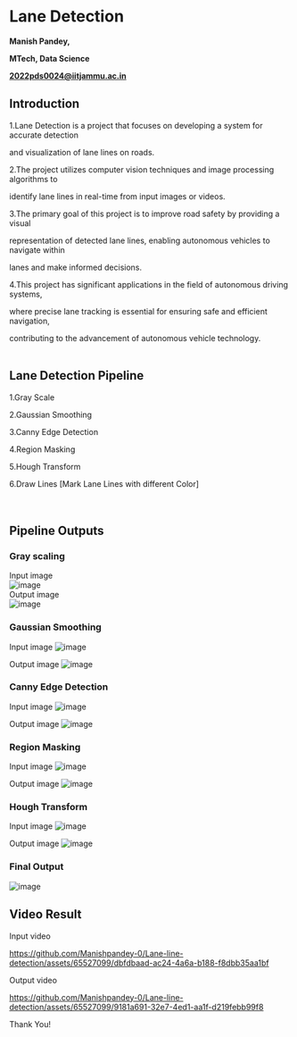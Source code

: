 ﻿<a name="br1"></a> 

# Lane Detection

**Manish Pandey,**

**MTech, Data Science**

**2022pds0024@iitjammu.ac.in**



<a name="br2"></a> 

## Introduction

1\.Lane Detection is a project that focuses on developing a system for accurate detection

and visualization of lane lines on roads.

2\.The project utilizes computer vision techniques and image processing algorithms to

identify lane lines in real-time from input images or videos.

3\.The primary goal of this project is to improve road safety by providing a visual

representation of detected lane lines, enabling autonomous vehicles to navigate within

lanes and make informed decisions.

4\.This project has significant applications in the field of autonomous driving systems,

where precise lane tracking is essential for ensuring safe and efficient navigation,

contributing to the advancement of autonomous vehicle technology.
<br />
<br />

<a name="br4"></a> 

## Lane Detection Pipeline

1\.Gray Scale

2\.Gaussian Smoothing

3\.Canny Edge Detection

4\.Region Masking

5\.Hough Transform

6\.Draw Lines [Mark Lane Lines with different Color]
<br />
<br />
<br />
<a name="br18"></a> 

## Pipeline Outputs

### Gray scaling
Input image <br />
![image](https://github.com/Manishpandey-0/Lane-line-detection/assets/65527099/c5a438bd-a3bb-48df-8fcf-5e531766f436) <br />
Output image <br />
![image](https://github.com/Manishpandey-0/Lane-line-detection/assets/65527099/6a78c16b-3054-408c-9214-23b8d7b6c6f5)



<a name="br19"></a> 

### Gaussian Smoothing
Input image
![image](https://github.com/Manishpandey-0/Lane-line-detection/assets/65527099/0aa2fc5f-ba1a-4b82-8ce3-1b0b7f548181)

Output image
![image](https://github.com/Manishpandey-0/Lane-line-detection/assets/65527099/4f50c8ba-5b2a-4382-8a86-9c5d1c538d82)


<a name="br20"></a> 

### Canny Edge Detection
Input image
![image](https://github.com/Manishpandey-0/Lane-line-detection/assets/65527099/c456d8c0-d9b9-42a6-b131-d030a5046f3f)

Output image
![image](https://github.com/Manishpandey-0/Lane-line-detection/assets/65527099/9d595f99-3168-4615-be7f-b2058f009507)


<a name="br21"></a> 

### Region Masking
Input image
![image](https://github.com/Manishpandey-0/Lane-line-detection/assets/65527099/7899cf26-1448-4951-8a0e-86269c7c315c)

Output image
![image](https://github.com/Manishpandey-0/Lane-line-detection/assets/65527099/5eeaa834-9a97-4c1f-86f1-082415e9d6fd)



<a name="br22"></a> 

### Hough Transform
Input image
![image](https://github.com/Manishpandey-0/Lane-line-detection/assets/65527099/df50015c-6881-4210-9eca-e7602ce56818)

Output image
![image](https://github.com/Manishpandey-0/Lane-line-detection/assets/65527099/82b77c6b-6b6c-473b-9958-f115ca548297)


<a name="br23"></a> 

### Final Output
![image](https://github.com/Manishpandey-0/Lane-line-detection/assets/65527099/b5ada15c-5292-40c1-b684-37ba7ff372ba)



<a name="br24"></a> 

## Video Result

Input video


https://github.com/Manishpandey-0/Lane-line-detection/assets/65527099/dbfdbaad-ac24-4a6a-b188-f8dbb35aa1bf





<a name="br25"></a> 

Output video


https://github.com/Manishpandey-0/Lane-line-detection/assets/65527099/9181a691-32e7-4ed1-aa1f-d219febb99f8







<a name="br26"></a> 

Thank You!

